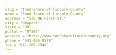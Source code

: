 ```yaml
---
slug = "food-share-of-lincoln-county"
name = "Food Share of Lincoln County"
address = "535 NE First St."
city = "Newport"
state = "OR"
postal = "97365"
website = "http://www.foodsharelincolncounty.org"
phone = "541-265-8578"
fax = "541-265-2948"
---
```

